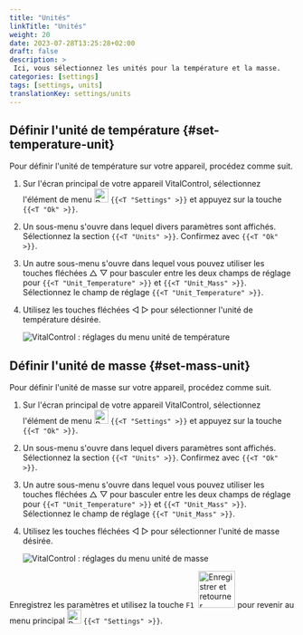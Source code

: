 ```yaml
---
title: "Unités"
linkTitle: "Unités"
weight: 20
date: 2023-07-28T13:25:28+02:00
draft: false
description: >
 Ici, vous sélectionnez les unités pour la température et la masse.
categories: [settings]
tags: [settings, units]
translationKey: settings/units
---
```

## Définir l'unité de température {#set-temperature-unit}

Pour définir l'unité de température sur votre appareil, procédez comme suit.

1. Sur l'écran principal de votre appareil VitalControl, sélectionnez l'élément de menu <img src="/icons/gear.svg" width="25" align="bottom" alt="Paramètres" /> `{{<T "Settings" >}}` et appuyez sur la touche `{{<T "Ok" >}}`.

2. Un sous-menu s'ouvre dans lequel divers paramètres sont affichés. Sélectionnez la section `{{<T "Units" >}}`. Confirmez avec `{{<T "Ok" >}}`.

3. Un autre sous-menu s'ouvre dans lequel vous pouvez utiliser les touches fléchées △ ▽ pour basculer entre les deux champs de réglage pour `{{<T "Unit_Temperature" >}}` et `{{<T "Unit_Mass" >}}`. Sélectionnez le champ de réglage `{{<T "Unit_Temperature" >}}`.

4. Utilisez les touches fléchées ◁ ▷ pour sélectionner l'unité de température désirée.

    ![VitalControl : réglages du menu unité de température](../images/temperature.png "Unité de température")

## Définir l'unité de masse {#set-mass-unit}

Pour définir l'unité de masse sur votre appareil, procédez comme suit.

1. Sur l'écran principal de votre appareil VitalControl, sélectionnez l'élément de menu <img src="/icons/gear.svg" width="25" align="bottom" alt="Paramètres" /> `{{<T "Settings" >}}` et appuyez sur la touche `{{<T "Ok" >}}`.

2. Un sous-menu s'ouvre dans lequel divers paramètres sont affichés. Sélectionnez la section `{{<T "Units" >}}`. Confirmez avec `{{<T "Ok" >}}`.

3. Un autre sous-menu s'ouvre dans lequel vous pouvez utiliser les touches fléchées △ ▽ pour basculer entre les deux champs de réglage pour `{{<T "Unit_Temperature" >}}` et `{{<T "Unit_Mass" >}}`. Sélectionnez le champ de réglage `{{<T "Unit_Mass" >}}`.

4. Utilisez les touches fléchées ◁ ▷ pour sélectionner l'unité de masse désirée.

    ![VitalControl : réglages du menu unité de masse](../images/mass.png "Unité de masse")

Enregistrez les paramètres et utilisez la touche `F1` &nbsp;<img src="/icons/footer/save_exit.svg" width="65" align="bottom" alt="Enregistrer et retourner" /> pour revenir au menu principal <img src="/icons/gear.svg" width="25" align="bottom" alt="Paramètres" /> `{{<T "Settings" >}}`.
